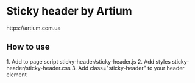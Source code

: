 <h1>Sticky header by Artium</h1> 
<p>https://artium.com.ua</p>

<h2>How to use</h2>
1. Add to page script sticky-header/sticky-header.js
2. Add styles sticky-header/sticky-header.css
3. Add class="sticky-header" to your header element
